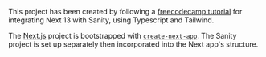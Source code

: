 This project has been created by following a [freecodecamp tutorial](https://www.freecodecamp.org/news/create-a-personal-website-with-next-js-13-sanity-io-tailwindcss-and-typescript/) for integrating Next 13 with Sanity, using Typescript and Tailwind.

The [Next.js](https://nextjs.org/) project is bootstrapped with [`create-next-app`](https://github.com/vercel/next.js/tree/canary/packages/create-next-app). The Sanity project is set up separately then incorporated into the Next app's structure.
